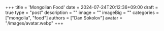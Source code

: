 +++
title = 'Mongolian Food'
date = 2024-07-24T20:12:36+09:00
draft = true
type = "post"
description = ""
image = ""
imageBig = ""
categories = ["mongolia", "food"]
authors = ["Dan Sokolov"]
avatar = "/images/avatar.webp"
+++
